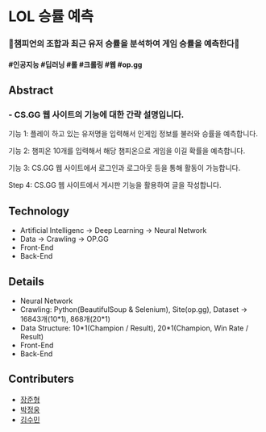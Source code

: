 LOL 승률 예측
======
### 🎡챔피언의 조합과 최근 유저 승률을 분석하여 게임 승률을 예측한다🎡
#### #인공지능 #딥러닝 #롤 #크롤링 #웹 #op.gg
<!-- <img src="https://user-images.githubusercontent.com/90249177/148031177-748fb2dc-1626-42b5-aad4-543357d7d010.png" width="100%" height="60%" title="Pokemon" alt="Pokemon"></img> -->

## Abstract
 ### - CS.GG 웹 사이트의 기능에 대한 간략 설명입니다.</p>
 기능 1: 플레이 하고 있는 유저명을 입력해서 인게임 정보를 불러와 승률을 예측합니다.</p>
 기능 2: 챔피온 10개를 입력해서 해당 챔피온으로 게임을 이길 확률을 예측합니다.</p>
 기능 3: CS.GG 웹 사이트에서 로그인과 로그아웃 등을 통해 활동이 가능합니다.</p>
 Step 4: CS.GG 웹 사이트에서 게시판 기능을 활용하여 글을 작성합니다.</p>

## Technology
<ul>
  <li>Artificial Intelligenc -> Deep Learning -> Neural Network</li>
  <li>Data -> Crawling -> OP.GG</li>
  <li>Front-End</li>
  <li>Back-End</li>
</ul>

## Details
<ul>
  <li>Neural Network </li>
  <li>Crawling: Python(BeautifulSoup & Selenium), Site(op.gg), Dataset -> 16843개(10*1), 868개(20*1)</li>
  <li>Data Structure: 10*1(Champion / Result), 20*1(Champion, Win Rate / Result) </li>
  <li>Front-End </li>
  <li>Back-End </li>
</ul>

## Contributers
- [장준형](https://github.com/JunHyungJang)
- [박정웅](https://github.com/)
- [김수민](https://github.com/SeanKim37)
